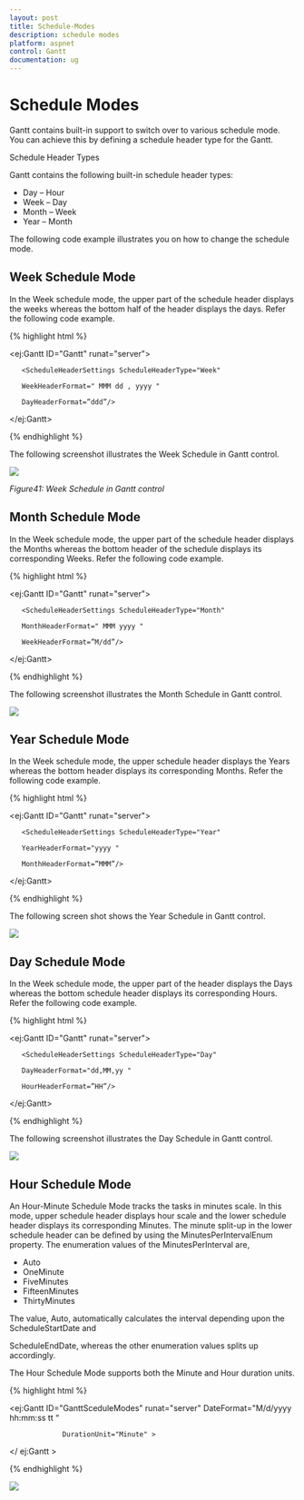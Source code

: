 ```yaml
---
layout: post
title: Schedule-Modes
description: schedule modes
platform: aspnet
control: Gantt
documentation: ug
---
```


# Schedule Modes

Gantt contains built-in support to switch over to various schedule mode. You can achieve this by defining a schedule header type for the Gantt.

Schedule Header Types

Gantt contains the following built-in schedule header types:

* Day – Hour
* Week – Day
* Month – Week
* Year – Month

The following code example illustrates you on how to change the schedule mode.

## Week Schedule Mode

In the Week schedule mode, the upper part of the schedule header displays the weeks whereas the bottom half of the header displays the days. Refer the following code example.



{% highlight html %}



<ej:Gantt ID="Gantt" runat="server">



       <ScheduleHeaderSettings ScheduleHeaderType="Week"

       WeekHeaderFormat=" MMM dd , yyyy "

       DayHeaderFormat=”ddd”/>



</ej:Gantt>





{% endhighlight %}



The following screenshot illustrates the Week Schedule in Gantt control.

![](Schedule-Modes_images/Schedule-Modes_img1.png) 





_Figure41: Week Schedule in Gantt control_

## Month Schedule Mode

In the Week schedule mode, the upper part of the schedule header displays the Months whereas the bottom header of the schedule displays its corresponding Weeks. Refer the following code example.



{% highlight html %}



<ej:Gantt ID="Gantt" runat="server">



       <ScheduleHeaderSettings ScheduleHeaderType="Month" 

       MonthHeaderFormat=" MMM yyyy " 

       WeekHeaderFormat=”M/dd”/>



</ej:Gantt>



{% endhighlight %}



The following screenshot illustrates the Month Schedule in Gantt control.

![](Schedule-Modes_images/Schedule-Modes_img2.png)



## Year Schedule Mode

In the Week schedule mode, the upper schedule header displays the Years whereas the bottom header displays its corresponding Months. Refer the following code example.





{% highlight html %}



<ej:Gantt ID="Gantt" runat="server">



       <ScheduleHeaderSettings ScheduleHeaderType="Year" 

       YearHeaderFormat="yyyy " 

       MonthHeaderFormat=”MMM”/>



</ej:Gantt>



{% endhighlight %}


The following screen shot shows the Year Schedule in Gantt control.


![](Schedule-Modes_images/Schedule-Modes_img3.png)



## Day Schedule Mode

In the Week schedule mode, the upper part of the header displays the Days whereas the bottom schedule header displays its corresponding Hours. Refer the following code example.





{% highlight html %}



<ej:Gantt ID="Gantt" runat="server">



       <ScheduleHeaderSettings ScheduleHeaderType="Day" 

       DayHeaderFormat="dd,MM,yy " 

       HourHeaderFormat=”HH”/>



</ej:Gantt>



{% endhighlight %}



The following screenshot illustrates the Day Schedule in Gantt control.

![](Schedule-Modes_images/Schedule-Modes_img4.png)



## Hour Schedule Mode

An Hour-Minute Schedule Mode tracks the tasks in minutes scale. In this mode, upper schedule header displays hour scale and the lower schedule header displays its corresponding Minutes. The minute split-up in the lower schedule header can be defined by using the MinutesPerIntervalEnum property. The enumeration values of the MinutesPerInterval are,

* Auto
* OneMinute
* FiveMinutes
* FifteenMinutes
* ThirtyMinutes



The value, Auto, automatically calculates the interval depending upon the ScheduleStartDate and 

ScheduleEndDate, whereas the other enumeration values splits up accordingly.



The Hour Schedule Mode supports both the Minute and Hour duration units.







{% highlight html %}



<ej:Gantt ID="GanttSceduleModes"  runat="server" DateFormat="M/d/yyyy hh:mm:ss tt “



                 DurationUnit="Minute" >



<ScheduleHeaderSettings ScheduleHeaderType="Hour" MinutesPerInterval="FiveMinutes" />



</ ej:Gantt >  





{% endhighlight %}



![](Schedule-Modes_images/Schedule-Modes_img5.png)



